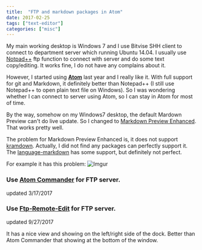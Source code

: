 ```yaml
---
title:  "FTP and markdown packages in Atom"
date: 2017-02-25
tags: ["text-editor"]
categories: ["misc"]
---
```


My main working desktop is Windows 7 and I use Bitvise SHH client to connect to department server which running Ubuntu 14.04. I usually use [Notpad++](https://notepad-plus-plus.org/) ftp function to connect with server and do some text copy/editing. It works fine, I do not have any complains about it.


However, I started using **[Atom](https://atom.io/)** last year and I really like it. With full support for git and Markdown, it definitely better than Notepad++ (I still use Notepad++ to open plain text file on Windows). So I was wondering whether I can connect to server using Atom, so I can stay in Atom for most of time.

By the way, somehow on my Windows7 desktop, the default Mardown Preview can't do live update. So I changed to [Markdown Preview Enhanced](https://atom.io/packages/markdown-preview-enhanced). That works pretty well.

The problem for Markdown Preview Enhanced is, it does not support [kramdown](https://kramdown.gettalong.org/). Actually, I did not find any packages can perfectly support it. The [language-markdown](https://atom.io/packages/language-markdown) has some support, but definitely not perfect.

For example it has this problem:
![Imgur](https://i.imgur.com/rWPzylo.png)


### Use [Atom Commander](https://atom.io/packages/atom-commander) for FTP server.
updated 3/17/2017

### Use [Ftp-Remote-Edit](https://atom.io/packages/ftp-remote-edit) for FTP server.
updated 9/27/2017

It has a nice view and showing on the left/right side of the dock. Better than Atom Commander that showing at the bottom of the window.
